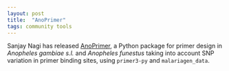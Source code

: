 ```yaml
---
layout: post
title:  "AnoPrimer"
tags: community tools
---
```


Sanjay Nagi has released
[AnoPrimer](https://github.com/sanjaynagi/AnoPrimer), a Python package
for primer design in *Anopheles gambiae s.l.* and *Anopheles funestus*
taking into account SNP variation in primer binding sites, using
`primer3-py` and `malariagen_data`.
